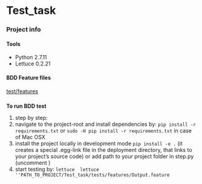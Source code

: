 # Test_task

### Project info

#### Tools

- Python 2.7.11
- Lettuce 0.2.21


#### BDD Feature files

[test/features](https://github.com/dhavriushenko/Test_task/edit/master/app/tests/features)

### 
**To run  BDD test**

1. step by step:
  1. navigate to the project-root and install dependencies by: `pip install -r requirements.txt` or `sudo -H pip install -r requirements.txt` in case of Mac OSX
  2. install the project locally in development mode 
 ```pip install -e .``` (it creates a special .egg-link file in the deployment directory, that links to your project’s source code) or add path to your project folder in step.py (uncomment )
  2. start testing by:  ```lettuce  lettuce ''PATH_TO_PROJECT/Test_task/tests/features/Output.feature```

